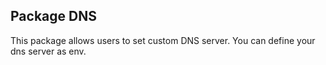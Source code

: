 ## Package DNS

This package allows users to set custom DNS server. You can define your dns server as env.